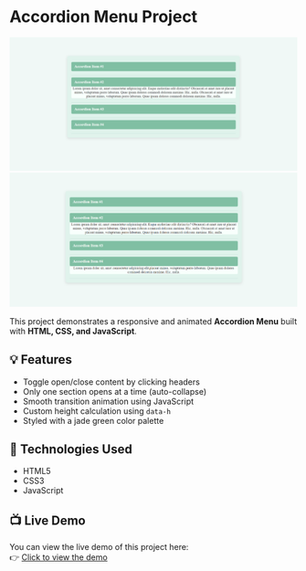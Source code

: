 # Accordion Menu Project

![Accordion Screenshot](image/Screenshot%202025-07-31%20192541.png)
![Screenshot 2](image/Screenshot%202025-07-31%20192610.png)

This project demonstrates a responsive and animated **Accordion Menu** built with **HTML, CSS, and JavaScript**.

## 💡 Features

- Toggle open/close content by clicking headers
- Only one section opens at a time (auto-collapse)
- Smooth transition animation using JavaScript
- Custom height calculation using `data-h` 
- Styled with a jade green color palette

## 📁 Technologies Used

- HTML5
- CSS3 
- JavaScript

## 📺 Live Demo

You can view the live demo of this project here:  
👉 [Click to view the demo](https://setarehomadian80.github.io/AccordionMenuProject/)
